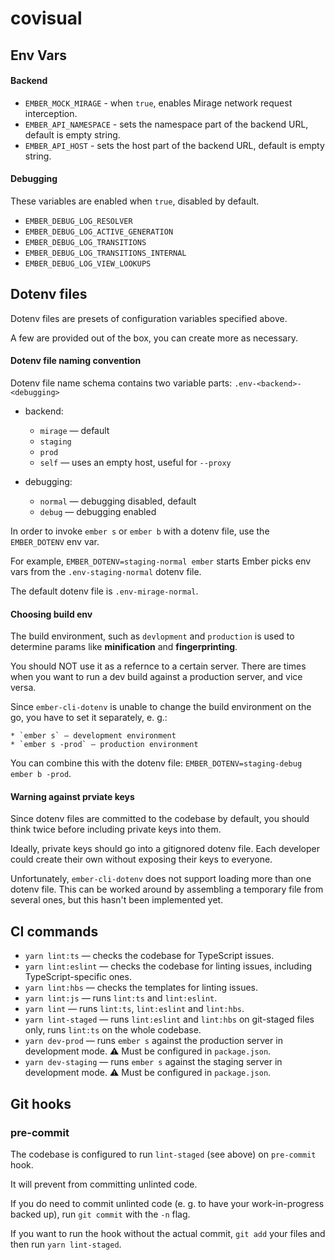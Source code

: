 # covisual

## Env Vars

#### Backend

* `EMBER_MOCK_MIRAGE` - when `true`, enables Mirage network request interception.
* `EMBER_API_NAMESPACE` - sets the namespace part of the backend URL, default is empty string.
* `EMBER_API_HOST` - sets the host part of the backend URL, default is empty string.



#### Debugging

These variables are enabled when `true`, disabled by default.

* `EMBER_DEBUG_LOG_RESOLVER`
* `EMBER_DEBUG_LOG_ACTIVE_GENERATION`
* `EMBER_DEBUG_LOG_TRANSITIONS`
* `EMBER_DEBUG_LOG_TRANSITIONS_INTERNAL`
* `EMBER_DEBUG_LOG_VIEW_LOOKUPS`



## Dotenv files

Dotenv files are presets of configuration variables specified above.

A few are provided out of the box, you can create more as necessary.



#### Dotenv file naming convention

Dotenv file name schema contains two variable parts: `.env-<backend>-<debugging>`

* backend:
    * `mirage` — default
    * `staging`
    * `prod`
    * `self` — uses an empty host, useful for `--proxy`

* debugging:
    * `normal` — debugging disabled, default
    * `debug` — debugging enabled

In order to invoke `ember s` or `ember b` with a dotenv file, use the `EMBER_DOTENV` env var.

For example, `EMBER_DOTENV=staging-normal ember` starts Ember picks env vars from the `.env-staging-normal` dotenv file.

The default dotenv file is `.env-mirage-normal`.



#### Choosing build env

The build environment, such as `devlopment` and `production` is used to determine params like **minification** and **fingerprinting**.

You should NOT use it as a refernce to a certain server. There are times when you want to run a dev build against a production server, and vice versa.

Since `ember-cli-dotenv` is unable to change the build environment on the go, you have to set it separately, e. g.:

    * `ember s` — development environment
    * `ember s -prod` — production environment

You can combine this with the dotenv file: `EMBER_DOTENV=staging-debug ember b -prod`.



#### Warning against prviate keys

Since dotenv files are committed to the codebase by default, you should think twice before including private keys into them.

Ideally, private keys should go into a gitignored dotenv file. Each developer could create their own without exposing their keys to everyone.

Unfortunately, `ember-cli-dotenv` does not support loading more than one dotenv file. This can be worked around by assembling a temporary file from several ones, but this hasn't been implemented yet.



## CI commands

* `yarn lint:ts` — checks the codebase for TypeScript issues.
* `yarn lint:eslint` — checks the codebase for linting issues, including TypeScript-specific ones.
* `yarn lint:hbs` — checks the templates for linting issues.
* `yarn lint:js` — runs `lint:ts` and `lint:eslint`.
* `yarn lint` — runs `lint:ts`, `lint:eslint` and `lint:hbs`.
* `yarn lint-staged` — runs `lint:eslint` and `lint:hbs` on git-staged files only, runs `lint:ts` on the whole codebase.
* `yarn dev-prod` — runs `ember s` against the production server in development mode. ⚠ Must be configured in `package.json`.
* `yarn dev-staging` — runs `ember s` against the staging server in development mode. ⚠ Must be configured in `package.json`.



## Git hooks

### pre-commit

The codebase is configured to run `lint-staged` (see above) on `pre-commit` hook.

It will prevent from committing unlinted code.

If you do need to commit unlinted code (e. g. to have your work-in-progress backed up), run `git commit` with the `-n` flag.

If you want to run the hook without the actual commit, `git add` your files and then run `yarn lint-staged`.
